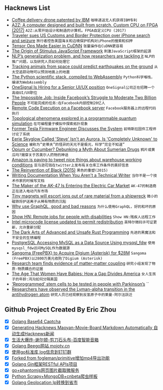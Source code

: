 ## Hacknews List


- [Coffee delivery drone patented by IBM](https://www.bbc.co.uk/news/technology-45289281)  `咖啡递送无人机获得IBM专利`
- [A2Z: A computer designed and built from scratch. Custom CPU on FPGA (2017)](https://hackaday.io/project/18206-a2z-computer)  `A2Z:从零开始设计和制造的计算机。FPGA自定义CPU (2017)`
- [Traveler sues US Customs and Border Protection over iPhone search and seizure](https://9to5mac.com/2018/08/24/iphone-seized-cbp/)  `旅行者控告美国海关和边境保护机构对iPhone的搜索和扣押`
- [Tensor Ops Made Easier in CuDNN](https://devblogs.nvidia.com/tensor-ops-made-easier-in-cudnn/)  `张量操作在CuDNN更容易`
- [The Origin of Stimulus JavaScript Framework](https://stimulusjs.org/handbook/origin)  `刺激JavaScript框架的起源`
- [NLP’s generalization problem, and how researchers are tackling it](https://thegradient.pub/frontiers-of-generalization-in-natural-language-processing/)  `NLP的推广问题，以及研究人员如何处理它`
- [Tracking animals from space could predict earthquakes on the ground](https://www.nbcnews.com/mach/science/wild-tracking-animals-space-could-predict-earthquakes-ground-ncna903311)  `从太空追踪动物可以预测地面上的地震`
- [The Python scientific stack, compiled to WebAssembly](https://github.com/iodide-project/pyodide)  `Python科学堆栈，编译为WebAssembly`
- [OneSignal Is Hiring for a Senior UI/UX position](https://onesignal.com/careers#P_AAAAAADAAADPPdIgt18p_A)  `OneSignal公司正在招聘一个高级UI/UX职位`
- [The Impossible Job: Inside Facebook’s Struggle to Moderate Two Billion People](https://motherboard.vice.com/amp/en_us/article/xwk9zd/how-facebook-content-moderation-works)  `不可能完成的任务:在Facebook内部控制20亿人`
- [Remote Code Execution on a Facebook server](https://blog.scrt.ch/2018/08/24/remote-code-execution-on-a-facebook-server/)  `Facebook服务器上的远程代码执行`
- [Topological phenomena explored in a programmable quantum simulation](https://www.nature.com/articles/d41586-018-05979-0)  `在可编程量子模拟中探索拓扑现象`
- [Former Tesla Firmware Engineer Discusses the System](https://twitter.com/atomicthumbs/status/1032939617404645376)  `前特斯拉固件工程师讨论了系统`
- [Eerie Skyglow Called &#39;Steve&#39; Isn&#39;t an Aurora, Is &#39;Completely Unknown&#39; to Science](https://www.livescience.com/63385-steve-not-aurora-mystery-phenomenon.html)  `被称为“史蒂夫”的怪异的天光不是极光，科学“完全不知道”`
- [Opium or Cucumber? Debunking a Myth About Sumerian Drugs](https://resobscura.blogspot.com/2018/08/opium-or-cucumber-debunking-myth-about.html)  `鸦片或黄瓜吗?揭穿关于苏美尔人药物的神话`
- [Amazon is paying to tweet nice things about warehouse working conditions](https://www.businessinsider.de/amazon-employs-people-to-tweet-positively-about-warehouse-conditions-2018-8?r=US&amp;IR=T)  `亚马逊花钱在twitter上发布有关仓库工作条件的美好信息`
- [The Reinvention of Black (2015)](http://nautil.us/issue/63/horizons/the-reinvention-of-black-rp)  `黑色的重塑(2015)`
- [Writing Documentation When You Aren&#39;t a Technical Writer](https://blog.stoplight.io/writing-documentation-when-you-arent-a-technical-writer-part-one-ef08a09870d1)  `当你不是一个技术作家的时候写文档`
- [The Maker of the AK-47 Is Entering the Electric Car Market](https://www.bloomberg.com/news/articles/2018-08-24/kalashnikov-takes-aim-at-electric-cars-with-retro-prototype)  `AK-47的制造商正在进入电动汽车市场`
- [Tiny magnets will escort ions out of rare material from a shipwreck](https://arstechnica.com/science/2018/08/how-magnetic-nanoparticles-will-help-preserve-a-500-year-old-shipwreck/)  `微小的磁铁将护送离子从稀有物质的沉船`
- [Why use GraphQL, good and bad reasons](https://honest.engineering/posts/why-use-graphql-good-and-bad-reasons)  `为什么使用GraphQL，好的和坏的原因`
- [Show HN: Remote jobs for people with disabilities](http://www.jobenabler.org)  `Show HN:残疾人远程工作`
- [Intel microcode license updated to permit redistribution](https://01.org/mcu-path-license-2018)  `英特尔微码许可证更新，允许重新分配`
- [The Dark Arts of Advanced and Unsafe Rust Programming](https://doc.rust-lang.org/nomicon/)  `先进的黑魔法和不安全的生锈编程`
- [PostgreSQL Accessing MySQL as a Data Source Using mysqsl_fdw](https://www.percona.com/blog/2018/08/24/postgresql-accessing-mysql-as-a-data-source-using-mysqsl_fdw/)  `使用mysqsl_fdw访问MySQL作为数据源`
- [Sangoma (FreePBX) to Acquire Digium (Asterisk) for $28M](https://www.sangoma.com/press-releases/sangoma-announces-definitive-agreement-to-acquire-digium-inc/)  `Sangoma (FreePBX)以2800万美元收购了Digium (Asterisk)`
- [Research team finds evidence of matter-matter coupling](https://phys.org/news/2018-08-team-evidence-matter-matter-coupling.html)  `研究小组发现了物质-物质耦合的证据`
- [The Age That Women Have Babies: How a Gap Divides America](https://www.nytimes.com/interactive/2018/08/04/upshot/up-birth-age-gap.html)  `女人生孩子的年龄:鸿沟如何分隔美国`
- [‘﻿Reprogrammed’ stem cells to be tested in people with Parkinson’s](https://www.nature.com/articles/d41586-018-05856-w)  ``
- [Researchers have observed the Lyman-alpha transition in the antihydrogen atom](https://home.cern/about/updates/2018/08/alpha-experiment-takes-antimatter-new-level)  `研究人员已经观察到反氢原子中的莱曼-阿尔法跃迁`

## Github Project Created By Eric Zhou

- [x] [Golang Base64 Captcha](https://github.com/mojocn/base64Captcha)
- [x] [Generating Hacknews Maoyan-Movie-Board Markdown Automatically 自动生成Hacknews新闻](https://github.com/dejavuzhou/md-genie)
- [x] [生活大爆炸-谢尔顿-剪刀石头布-百度智能音箱](https://github.com/mojocn/dueros-bang-game)
- [x] [Golang Beego网站 mojotv.cn](https://github.com/mojocn/www.mojotv.cn)
- [x] [使用go标准库,log信息到钉钉群](https://github.com/mojocn/dooger)
- [x] [Forked from fogleman/primitive增加mp4导出功能](https://github.com/mojocn/primitive)
- [x] [Golang Gin框架RESTful APIs项目](https://github.com/JJJJJJJerk/ezier-golang-web-api-framework)
- [x] [go+phantomjs网页图片截取微服务](https://github.com/mojocn/screen_shot)
- [x] [Python Scrapy+MongoDB+cnbeta爬虫样板](https://github.com/mojocn/scrapy_mongodb_boilerplate_cnbeta)
- [x] [Golang Geolocation Ip转换到省市](https://github.com/mojocn/ip2location)